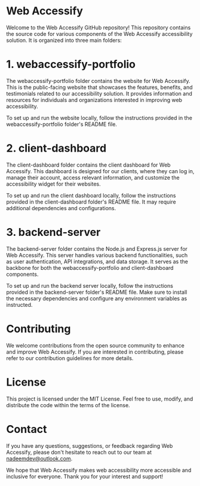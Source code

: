 # Web Accessify
Welcome to the Web Accessify GitHub repository! This repository contains the source code for various components of the Web Accessify accessibility solution. It is organized into three main folders:

# 1. webaccessify-portfolio
The webaccessify-portfolio folder contains the website for Web Accessify. This is the public-facing website that showcases the features, benefits, and testimonials related to our accessibility solution. It provides information and resources for individuals and organizations interested in improving web accessibility.

To set up and run the website locally, follow the instructions provided in the webaccessify-portfolio folder's README file.

# 2. client-dashboard
The client-dashboard folder contains the client dashboard for Web Accessify. This dashboard is designed for our clients, where they can log in, manage their account, access relevant information, and customize the accessibility widget for their websites.

To set up and run the client dashboard locally, follow the instructions provided in the client-dashboard folder's README file. It may require additional dependencies and configurations.

# 3. backend-server
The backend-server folder contains the Node.js and Express.js server for Web Accessify. This server handles various backend functionalities, such as user authentication, API integrations, and data storage. It serves as the backbone for both the webaccessify-portfolio and client-dashboard components.

To set up and run the backend server locally, follow the instructions provided in the backend-server folder's README file. Make sure to install the necessary dependencies and configure any environment variables as instructed.

# Contributing
We welcome contributions from the open source community to enhance and improve Web Accessify. If you are interested in contributing, please refer to our contribution guidelines for more details.

# License
This project is licensed under the MIT License. Feel free to use, modify, and distribute the code within the terms of the license.

# Contact
If you have any questions, suggestions, or feedback regarding Web Accessify, please don't hesitate to reach out to our team at nadeemdev@outlook.com.

We hope that Web Accessify makes web accessibility more accessible and inclusive for everyone. Thank you for your interest and support!
